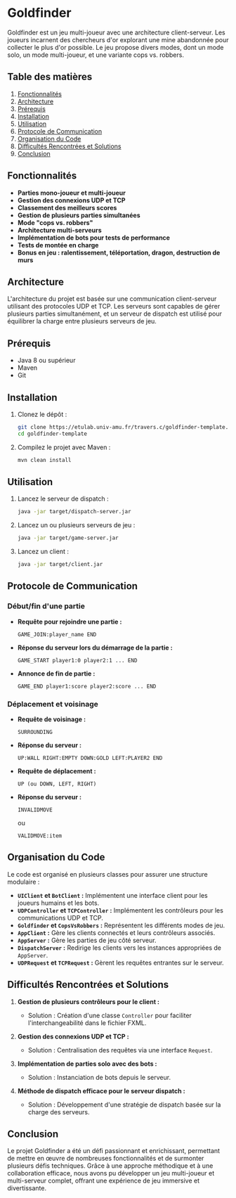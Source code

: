 # Goldfinder

Goldfinder est un jeu multi-joueur avec une architecture client-serveur. Les joueurs incarnent des chercheurs d'or explorant une mine abandonnée pour collecter le plus d'or possible. Le jeu propose divers modes, dont un mode solo, un mode multi-joueur, et une variante cops vs. robbers.

## Table des matières

1. [Fonctionnalités](#fonctionnalités)
2. [Architecture](#architecture)
3. [Prérequis](#prérequis)
4. [Installation](#installation)
5. [Utilisation](#utilisation)
6. [Protocole de Communication](#protocole-de-communication)
7. [Organisation du Code](#organisation-du-code)
8. [Difficultés Rencontrées et Solutions](#difficultés-rencontrées-et-solutions)
9. [Conclusion](#conclusion)

## Fonctionnalités

-   **Parties mono-joueur et multi-joueur**
-   **Gestion des connexions UDP et TCP**
-   **Classement des meilleurs scores**
-   **Gestion de plusieurs parties simultanées**
-   **Mode "cops vs. robbers"**
-   **Architecture multi-serveurs**
-   **Implémentation de bots pour tests de performance**
-   **Tests de montée en charge**
-   **Bonus en jeu : ralentissement, téléportation, dragon, destruction de murs**

## Architecture

L'architecture du projet est basée sur une communication client-serveur utilisant des protocoles UDP et TCP. Les serveurs sont capables de gérer plusieurs parties simultanément, et un serveur de dispatch est utilisé pour équilibrer la charge entre plusieurs serveurs de jeu.

## Prérequis

-   Java 8 ou supérieur
-   Maven
-   Git

## Installation

1. Clonez le dépôt :

    ```sh
    git clone https://etulab.univ-amu.fr/travers.c/goldfinder-template.git
    cd goldfinder-template
    ```

2. Compilez le projet avec Maven :
    ```sh
    mvn clean install
    ```

## Utilisation

1. Lancez le serveur de dispatch :

    ```sh
    java -jar target/dispatch-server.jar
    ```

2. Lancez un ou plusieurs serveurs de jeu :

    ```sh
    java -jar target/game-server.jar
    ```

3. Lancez un client :
    ```sh
    java -jar target/client.jar
    ```

## Protocole de Communication

### Début/fin d'une partie

-   **Requête pour rejoindre une partie :**

    ```
    GAME_JOIN:player_name END
    ```

-   **Réponse du serveur lors du démarrage de la partie :**

    ```
    GAME_START player1:0 player2:1 ... END
    ```

-   **Annonce de fin de partie :**
    ```
    GAME_END player1:score player2:score ... END
    ```

### Déplacement et voisinage

-   **Requête de voisinage :**

    ```
    SURROUNDING
    ```

-   **Réponse du serveur :**

    ```
    UP:WALL RIGHT:EMPTY DOWN:GOLD LEFT:PLAYER2 END
    ```

-   **Requête de déplacement :**

    ```
    UP (ou DOWN, LEFT, RIGHT)
    ```

-   **Réponse du serveur :**
    ```
    INVALIDMOVE
    ```
    ou
    ```
    VALIDMOVE:item
    ```

## Organisation du Code

Le code est organisé en plusieurs classes pour assurer une structure modulaire :

-   **`UIClient` et `BotClient` :** Implémentent une interface client pour les joueurs humains et les bots.
-   **`UDPController` et `TCPController` :** Implémentent les contrôleurs pour les communications UDP et TCP.
-   **`Goldfinder` et `CopsVsRobbers` :** Représentent les différents modes de jeu.
-   **`AppClient` :** Gère les clients connectés et leurs contrôleurs associés.
-   **`AppServer` :** Gère les parties de jeu côté serveur.
-   **`DispatchServer` :** Redirige les clients vers les instances appropriées de `AppServer`.
-   **`UDPRequest` et `TCPRequest` :** Gèrent les requêtes entrantes sur le serveur.

## Difficultés Rencontrées et Solutions

1. **Gestion de plusieurs contrôleurs pour le client :**

    - Solution : Création d'une classe `Controller` pour faciliter l'interchangeabilité dans le fichier FXML.

2. **Gestion des connexions UDP et TCP :**

    - Solution : Centralisation des requêtes via une interface `Request`.

3. **Implémentation de parties solo avec des bots :**

    - Solution : Instanciation de bots depuis le serveur.

4. **Méthode de dispatch efficace pour le serveur dispatch :**
    - Solution : Développement d'une stratégie de dispatch basée sur la charge des serveurs.

## Conclusion

Le projet Goldfinder a été un défi passionnant et enrichissant, permettant de mettre en œuvre de nombreuses fonctionnalités et de surmonter plusieurs défis techniques. Grâce à une approche méthodique et à une collaboration efficace, nous avons pu développer un jeu multi-joueur et multi-serveur complet, offrant une expérience de jeu immersive et divertissante.

